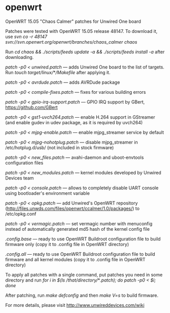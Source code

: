 # openwrt
OpenWRT 15.05 "Chaos Calmer" patches for Unwired One board

Patches were tested with OpenWRT 15.05 release 48147. To download it, use *svn co -r 48147 svn://svn.openwrt.org/openwrt/branches/chaos_calmer chaos*

Run *cd chaos && ./scripts/feeds update -a && ./scripts/feeds install -a* after downloading.

*patch -p0 &lt; unwired.patch* — adds Unwired One board to the list of targets. Run *touch target/linux/***/Makefile* after applying it.

*patch -p0 &lt; avrdude.patch* — adds AVRDude package

*patch -p0 &lt; compile-fixes.patch* — fixes for various building errors

*patch -p0 &lt; gpio-irq-support.patch* — GPIO IRQ support by GBert, https://github.com/GBert

*patch -p0 &lt; gst1-uvch264.patch* — enable H.264 support in GStreamer (and enable gudev in udev package, as it is required by uvch264)

*patch -p0 &lt; mjpg-enable.patch* — enable mjpg_streamer service by default

*patch -p0 &lt; mjpg-nohotplug.patch* — disable mjpg_streamer in /etc/hotplug.d/usb/ (not included in stock firmware)

*patch -p0 &lt; new_files.patch* — avahi-daemon and uboot-envtools configuration files

*patch -p0 &lt; new_modules.patch* — kernel modules developed by Unwired Devices team

*patch -p0 &lt; console.patch* — allows to completely disable UART console using bootloader's environment variable

*patch -p0 &lt; opkg.patch* — add Unwired's OpenWRT repository (http://files.unwds.com/files/openwrt/ccalmer/1.0/packages/) to /etc/opkg.conf

*patch -p0 &lt; vermagic.patch* — set vermagic number with menuconfig instead of automatically generated md5 hash of the kernel config file

*.config.base* — ready to use OpenWRT Buildroot configuration file to build firmware only (copy it to .config file in OpenWRT directory)

*.config.all* — ready to use OpenWRT Buildroot configuration file to build firmware and all kernel modules (copy it to .config file in OpenWRT directory)

To apply all patches with a single command, put patches you need in some directory and run *for i in $(ls /that/directory/***.patch); do patch -p0 < $i; done*

After patching, run *make defconfig* and then *make V=s* to build firmware.

For more details, please visit http://www.unwireddevices.com/wiki
